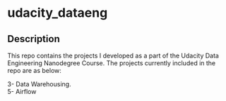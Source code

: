 # udacity_dataeng
## Description

This repo contains the projects I developed as a part of the Udacity Data Engineering Nanodegree Course. The projects currently included in the repo are as below:

3- Data Warehousing.<br />
5- Airflow
